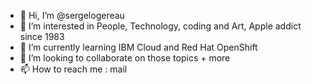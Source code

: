 - 👋 Hi, I’m @sergelogereau
- 👀 I’m interested in People, Technology, coding and Art, Apple addict since 1983
- 🌱 I’m currently learning IBM Cloud and Red Hat OpenShift
- 💞️ I’m looking to collaborate on those topics + more
- 📫 How to reach me : mail

<!---
sergelogereau/sergelogereau is a ✨ special ✨ repository because its `README.md` (this file) appears on your GitHub profile.
You can click the Preview link to take a look at your changes.
--->
